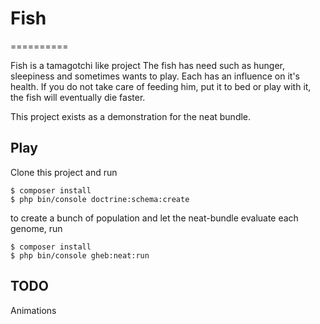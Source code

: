 # Fish
==========

Fish is a tamagotchi like project
The fish has need such as hunger, sleepiness and sometimes wants to play.
Each has an influence on it's health. If you do not take care of feeding him, put it to bed or play with it,
the fish will eventually die faster.

This project exists as a demonstration for the neat bundle.

## Play

Clone this project and run

```shell
$ composer install
$ php bin/console doctrine:schema:create
```

to create a bunch of population and let the neat-bundle evaluate each genome, run

```shell
$ composer install
$ php bin/console gheb:neat:run
```

## TODO

Animations